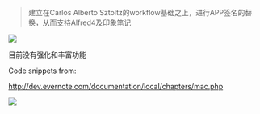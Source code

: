 > 建立在Carlos Alberto Sztoltz的workflow基础之上，进行APP签名的替换，从而支持Alfred4及印象笔记

[![](https://img.shields.io/badge/version-v1.0.2-green)](./印象笔记.alfredworkflow)

目前没有强化和丰富功能

Code snippets from:

http://dev.evernote.com/documentation/local/chapters/mac.php


![](./evernote-workflow.gif)
